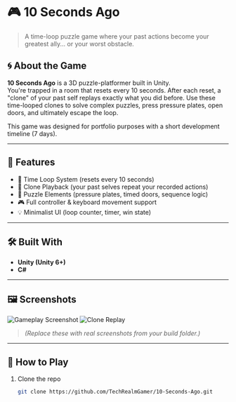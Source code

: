 # 🎮 10 Seconds Ago

> A time-loop puzzle game where your past actions become your greatest ally... or your worst obstacle.

## 🌀 About the Game

**10 Seconds Ago** is a 3D puzzle-platformer built in Unity.  
You're trapped in a room that resets every 10 seconds. After each reset, a "clone" of your past self replays exactly what you did before. Use these time-looped clones to solve complex puzzles, press pressure plates, open doors, and ultimately escape the loop.

This game was designed for portfolio purposes with a short development timeline (7 days).

---

## 🧩 Features

- 🔁 Time Loop System (resets every 10 seconds)
- 👥 Clone Playback (your past selves repeat your recorded actions)
- 🧠 Puzzle Elements (pressure plates, timed doors, sequence logic)
- 🎮 Full controller & keyboard movement support
- 💡 Minimalist UI (loop counter, timer, win state)

---

## 🛠 Built With

- **Unity (Unity 6+)**
- **C#**

---

## 🖼 Screenshots

![Gameplay Screenshot](screenshot1.png)
![Clone Replay](screenshot2.png)

> *(Replace these with real screenshots from your build folder.)*

---

## 🚀 How to Play

1. Clone the repo  
   ```bash
   git clone https://github.com/TechRealmGamer/10-Seconds-Ago.git
